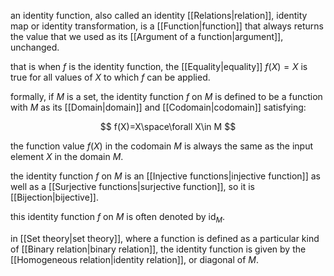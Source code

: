 an identity function, also called an identity [[Relations|relation]], identity map or identity transformation, is a [[Function|function]] that always returns the value that we used as its [[Argument of a function|argument]], unchanged.

that is when $f$ is the identity function, the [[Equality|equality]] $f(X) = X$ is true for all values of $X$ to which $f$ can be applied.

formally, if $M$ is a set, the identity function $f$ on $M$ is defined to be a function with $M$ as its [[Domain|domain]] and [[Codomain|codomain]] satisfying:

$$
f(X)=X\space\forall X\in M
$$

the function value $f(X)$ in the codomain $M$ is always the same as the input element $X$ in the domain $M$.

the identity function $f$ on $M$ is an [[Injective functions|injective function]] as well as a [[Surjective functions|surjective function]], so it is [[Bijection|bijective]].

this identity function $f$ on $M$ is often denoted by $\text{id}_{M}$.

in [[Set theory|set theory]], where a function is defined as a particular kind of [[Binary relation|binary relation]], the identity function is given by the [[Homogeneous relation|identity relation]], or diagonal of $M$.